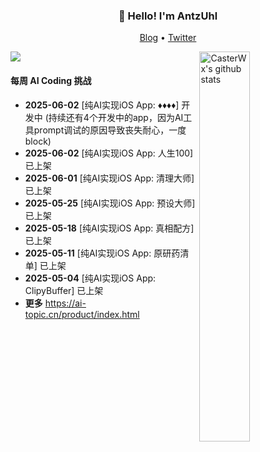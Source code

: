 <h3 align="center">👋 Hello! I'm AntzUhl</h3>

<p align="center">
  <a target="_blank" href="https://ai-topic.cn/">Blog</a> •
  <a target="_blank" href="https://x.com/RimaseToori">Twitter</a> 
</p>

[![](https://count.getloli.com/get/@CasterWx.github.readme)](https://count.getloli.com/)
 <img align="right" width="40%" src="https://github-readme-stats.vercel.app/api?username=CasterWx&show_icons=true&icon_color=0366d6&bg_color=ffffff&hide_title=true&hide=contribs&include_all_commits=true" alt="CasterWx's github stats"/>

#### 每周 AI Coding 挑战


* **2025-06-02** [纯AI实现iOS App: ♦️♦️♦️♦️] 开发中 (持续还有4个开发中的app，因为AI工具prompt调试的原因导致丧失耐心，一度block)
* **2025-06-02** [纯AI实现iOS App: 人生100] 已上架
* **2025-06-01** [纯AI实现iOS App: 清理大师] 已上架
* **2025-05-25** [纯AI实现iOS App: 预设大师] 已上架
* **2025-05-18** [纯AI实现iOS App: 真相配方] 已上架
* **2025-05-11** [纯AI实现iOS App: 原研药清单] 已上架
* **2025-05-04** [纯AI实现iOS App: ClipyBuffer] 已上架
* **更多** https://ai-topic.cn/product/index.html

<table>
<tr>

</tr>
</table>
